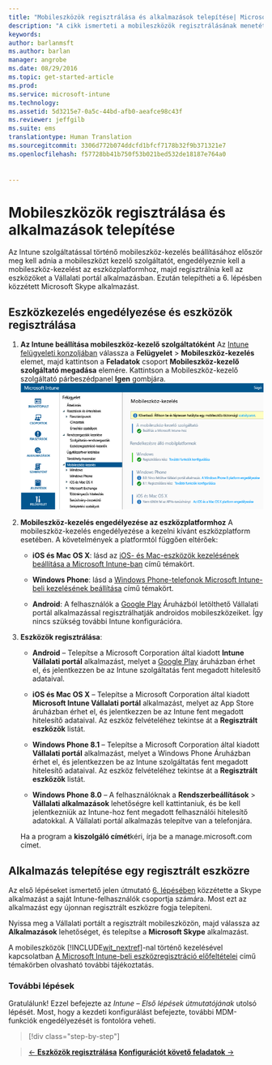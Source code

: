 ```yaml
---
title: "Mobileszközök regisztrálása és alkalmazások telepítése| Microsoft Intune"
description: "A cikk ismerteti a mobileszközök regisztrálásának menetét, valamint az alkalmazások telepítését egy Intune-ba regisztrált eszközre"
keywords: 
author: barlanmsft
ms.author: barlan
manager: angrobe
ms.date: 08/29/2016
ms.topic: get-started-article
ms.prod: 
ms.service: microsoft-intune
ms.technology: 
ms.assetid: 5d3215e7-0a5c-44bd-afb0-aeafce98c43f
ms.reviewer: jeffgilb
ms.suite: ems
translationtype: Human Translation
ms.sourcegitcommit: 3306d772b074ddcfd1bfcf7178b32f9b371321e7
ms.openlocfilehash: f57728bb41b750f53b021bed532de18187e764a0


---
```


# Mobileszközök regisztrálása és alkalmazások telepítése
Az Intune szolgáltatással történő mobileszköz-kezelés beállításához először meg kell adnia a mobileszközt kezelő szolgáltatót, engedélyeznie kell a mobileszköz-kezelést az eszközplatformhoz, majd regisztrálnia kell az eszközöket a Vállalati portál alkalmazásban. Ezután telepítheti a 6. lépésben közzétett Microsoft Skype alkalmazást.

## Eszközkezelés engedélyezése és eszközök regisztrálása

1.  **Az Intune beállítása mobileszköz-kezelő szolgáltatóként** Az [Intune felügyeleti konzoljában](https://manage.microsoft.com/) válassza a **Felügyelet** > **Mobileszköz-kezelés** elemet, majd kattintson a **Feladatok** csoport **Mobileszköz-kezelő szolgáltató megadása** elemére.  Kattintson a Mobileszköz-kezelő szolgáltató párbeszédpanel **Igen** gombjára.
    ![Felügyeleti konzol. Mobileszköz-kezelés beállítása az Intune-hoz](./media/mdmAuthority.png)

2.  **Mobileszköz-kezelés engedélyezése az eszközplatformhoz** A mobileszköz-kezelés engedélyezése a kezelni kívánt eszközplatform esetében. A követelmények a platformtól függően eltérőek:

    -   **iOS és Mac OS X**: lásd az [iOS- és Mac-eszközök kezelésének beállítása a Microsoft Intune-ban](/intune/deploy-use/set-up-ios-and-mac-management-with-microsoft-intune) című témakört.

    -   **Windows Phone**: lásd a [Windows Phone-telefonok Microsoft Intune-beli kezelésének beállítása](/intune/deploy-use/set-up-windows-phone-management-with-microsoft-intune) című témakört.

    -   **Android**: A felhasználók a [Google Play](https://play.google.com/store/apps/details?id=com.skype.raider) Áruházból letölthető Vállalati portál alkalmazással regisztrálhatják androidos mobileszközeiket. Így nincs szükség további Intune konfigurációra.

3.  **Eszközök regisztrálása**:

    -   **Android** – Telepítse a Microsoft Corporation által kiadott **Intune Vállalati portál** alkalmazást, melyet a [Google Play](http://go.microsoft.com/fwlink/p/?LinkId=386612) áruházban érhet el, és jelentkezzen be az Intune szolgáltatás fent megadott hitelesítő adataival.

    -   **iOS és Mac OS X** – Telepítse a Microsoft Corporation által kiadott **Microsoft Intune Vállalati portál** alkalmazást, melyet az App Store áruházban érhet el, és jelentkezzen be az Intune fent megadott hitelesítő adataival. Az eszköz felvételéhez tekintse át a **Regisztrált eszközök** listát.

    -   **Windows Phone 8.1** – Telepítse a Microsoft Corporation által kiadott **Vállalati portál** alkalmazást, melyet a Windows Phone Áruházban érhet el, és jelentkezzen be az Intune szolgáltatás fent megadott hitelesítő adataival.  Az eszköz felvételéhez tekintse át a **Regisztrált eszközök** listát.

    -   **Windows Phone 8.0** – A felhasználóknak a **Rendszerbeállítások** &gt; **Vállalati alkalmazások** lehetőségre kell kattintaniuk, és be kell jelentkezniük az Intune-hoz fent megadott felhasználói hitelesítő adatokkal. A Vállalati portál alkalmazás telepítve van a telefonjára.

    Ha a program a **kiszolgáló címét**kéri, írja be a manage.microsoft.com címet.

## Alkalmazás telepítése egy regisztrált eszközre
Az első lépéseket ismertető jelen útmutató [6. lépésében](start-with-a-paid-subscription-to-microsoft-intune-step-6.md) közzétette a Skype alkalmazást a saját Intune-felhasználók csoportja számára. Most ezt az alkalmazást egy újonnan regisztrált eszközre fogja telepíteni.

Nyissa meg a Vállalati portált a regisztrált mobileszközön, majd válassza az **Alkalmazások** lehetőséget, és telepítse a **Microsoft Skype** alkalmazást.

A mobileszközök [!INCLUDE[wit_nextref](../includes/wit_nextref_md.md)]-nal történő kezelésével kapcsolatban [A Microsoft Intune-beli eszközregisztráció előfeltételei](/intune/deploy-use/prerequisites-for-enrollment) című témakörben olvasható további tájékoztatás.


### További lépések
Gratulálunk! Ezzel befejezte az *Intune – Első lépések útmutatójának* utolsó lépését. Most, hogy a kezdeti konfigurálást befejezte, további MDM-funkciók engedélyezését is fontolóra veheti.

>[!div class="step-by-step"]

>[&larr; **Eszközök regisztrálása**](.\start-with-a-paid-subscription-to-microsoft-intune-step-8.md)     [**Konfigurációt követő feladatok** &rarr;](.\post-configuration-tasks.md)  



<!--HONumber=Oct16_HO3-->


